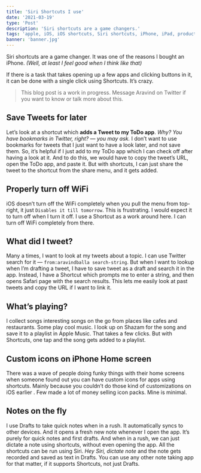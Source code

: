 ```yaml
---
title: 'Siri Shortcuts I use'
date: '2021-03-19'
type: 'Post'
description: 'Siri shortcuts are a game changers.'
tags: 'apple, iOS, iOS shortcuts, Siri shortcuts, iPhone, iPad, productivity'
banner: 'banner.jpg'
---
```


Siri shortcuts are a game changer. It was one of the reasons I bought an iPhone. _(Well, at least I feel good when I think like that)_

If there is a task that takes opening up a few apps and clicking buttons in it, it can be done with a single click using Shortcuts. It’s crazy.

> This blog post is a work in progress. Message Aravind on Twitter if you want to know or talk more about this.

## Save Tweets for later

Let’s look at a shortcut which **adds a Tweet to my ToDo app**. _Why? You have bookmarks in Twitter, right? — you may ask._ I don’t want to use bookmarks for tweets that I just want to have a look later, and not save them. So, it’s helpful if I just add to my ToDo app which I can check off after having a look at it. And to do this, we would have to copy the tweet’s URL, open the ToDo app, and paste it. But with shortcuts, I can just share the tweet to the shortcut from the share menu, and it gets added.

## Properly turn off WiFi

iOS doesn’t turn off the WiFi completely when you pull the menu from top-right, it just `Disables it till tomorrow`. This is frustrating. I would expect it to turn off when I turn it off. I use a Shortcut as a work around here. I can turn off WiFi completely from there.

## What did I tweet?

Many a times, I want to look at my tweets about a topic. I can use Twitter search for it — `from:aravindballa search-string`. But when I want to lookup when I’m drafting a tweet, I have to save tweet as a draft and search it in the app. Instead, I have a Shortcut which prompts me to enter a string, and then opens Safari page with the search results. This lets me easily look at past tweets and copy the URL if I want to link it.

## What’s playing?

I collect songs interesting songs on the go from places like cafes and restaurants. Some play cool music. I look up on Shazam for the song and save it to a playlist in Apple Music. That takes a few clicks. But with Shortcuts, one tap and the song gets added to a playlist.

## Custom icons on iPhone Home screen

There was a wave of people doing funky things with their home screens when someone found out you can have custom icons for apps using shortcuts. Mainly because you couldn’t do those kind of customizations on iOS earlier . Few made a lot of money selling icon packs. Mine is minimal.

## Notes on the fly

I use Drafts to take quick notes when in a rush. It automatically syncs to other devices. And it opens a fresh new note whenever I open the app. It’s purely for quick notes and first drafts. And when in a rush, we can just dictate a note using shortcuts, without even opening the app. All the shortcuts can be run using Siri. _Hey Siri, dictate note_ and the note gets recorded and saved as text in Drafts. You can use any other note taking app for that matter, if it supports Shortcuts, not just Drafts.
